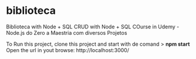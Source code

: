 # biblioteca
Biblioteca with Node + SQL
CRUD with Node + SQL
COurse in Udemy - Node.js do Zero a Maestria com diversos Projetos

To Run this project, clone this project and start with de comand > **npm start**
Open the url in yout browse: http://localhost:3000/
